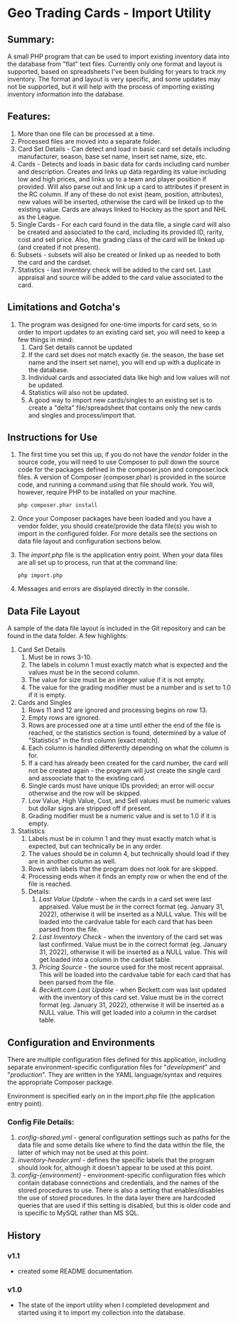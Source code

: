 # Geo Trading Cards - Import Utility

## Summary:
A small PHP program that can be used to import existing inventory data into the database from "flat" text files. Currently only one format and layout is supported, based on spreadsheets I've been building for years to track my inventory. The format and layout is very specific, and some updates may not be supported, but it will help with the process of importing existing inventory information into the database.

## Features:
1. More than one file can be processed at a time.
1. Processed files are moved into a separate folder.
1. Card Set Details - Can detect and load in basic card set details including manufacturer, season, base set name, insert set name, size, etc.
1. Cards - Detects and loads in basic data for cards including card number and description. Creates and links up data regarding its value including low and high prices, and links up to a team and player position if provided. Will also parse out and link up a card to attributes if present in the RC column. If any of these do not exist (team, position, attributes), new values will be inserted, otherwise the card will be linked up to the existing value. Cards are always linked to Hockey as the sport and NHL as the League.
2. Single Cards - For each card found in the data file, a single card will also be created and associated to the card, including its provided ID, rarity, cost and sell price. Also, the grading class of the card will be linked up (and created if not present).
3. Subsets - subsets will also be created or linked up as needed to both the card and the cardset.
4. Statistics - last inventory check will be added to the card set. Last appraisal and source will be added to the card value associated to the card.

## Limitations and Gotcha's
1. The program was designed for one-time imports for card sets, so in order to import updates to an existing card set, you will need to keep a few things in mind:
    1. Card Set details cannot be updated
    1. If the card set does not match exactly (ie. the season, the base set name and the insert set name), you will end up with a duplicate in the database.
    1. Individual cards and associated data like high and low values will not be updated.
    1. Statistics will also not be updated.
    1. A good way to import new cards/singles to an existing set is to create a "delta" file/spreadsheet that contains only the new cards and singles and process/import that.

## Instructions for Use
1. The first time you set this up, if you do not have the *vendor* folder in the source code, you will need to use Composer to pull down the source code for the packages defined in the composer.json and composer.lock files. A version of Composer (composer.phar) is provided in the source code, and running a command using that file should work. You will, however, require PHP to be installed on your machine.

    ```php composer.phar install```

1. Once your Composer packages have been loaded and you have a vendor folder, you should create/provide the data file(s) you wish to import in the configured folder. For more details see the sections on data file layout and configuration sections below.
2. The *import.php* file is the application entry point. When your data files are all set up to process, run that at the command line:

    ``` php import.php ```

3. Messages and errors are displayed directly in the console.


## Data File Layout
A sample of the data file layout is included in the Git repository and can be found in the data folder. A few highlights:
1. Card Set Details
    1. Must be in rows 3-10.
    1. The labels in column 1 must exactly match what is expected and the values must be in the second column.
    1. The value for size must be an integer value if it is not empty.
    1. The value for the grading modifier must be a number and is set to 1.0 if it is empty.
1. Cards and Singles
    1. Rows 11 and 12 are ignored and processing begins on row 13.
    1. Empty rows are ignored.
    1. Rows are processed one at a time until either the end of the file is reached, or the statistics section is found, determined by a value of "Statistics" in the first column (exact match).
    1. Each column is handled differently depending on what the column is for.
    1. If a card has already been created for the card number, the card will not be created again - the program will just create the single card and assoociate that to the existing card.
    1. Single cards must have unique IDs provided; an error will occur otherwise and the row will be skipped.
    1. Low Value, High Value, Cost, and Sell values must be numeric values but dollar signs are stripped off if present.
    1. Grading modifier must be a numeric value and is set to 1.0 if it is empty.    
1. Statistics
    1. Labels must be in column 1 and they must exactly match what is expected, but can technically be in any order.
    1. The values should be in column 4, but technically should load if they are in another column as well.
    1. Rows with labels that the program does not look for are skipped.
    1. Processing ends when it finds an empty row or when the end of the file is reached.
    1. Details:
        1. *Last Value Update* - when the cards in a card set were last appraised. Value must be in the correct format (eg. January 31, 2022), otherwise it will be inserted as a NULL value. This will be loaded into the cardvalue table for each card that has been parsed from the file. 
        1. *Last Inventory Check* - when the inventory of the card set was last confirmed. Value must be in the correct format (eg. January 31, 2022), otherwise it will be inserted as a NULL value. This will get loaded into a column in the cardset table.
        1. *Pricing Source* - the source used for the most recent appraisal. This will be loaded into the cardvalue table for each card that has been parsed from the file.
        1. *Beckett.com Last Update* - when Beckett.com was last updated with the inventory of this card set. Value must be in the correct format (eg. January 31, 2022), otherwise it will be inserted as a NULL value. This will get loaded into a column in the cardset table.

## Configuration and Environments
There are multiple configuration files defined for this application, including separate environment-specific configuration files for "*development*" and "*production*". They are written in the YAML language/syntax and requires the appropriate Composer package.

Environment is specified early on in the import.php file (the application entry point).

### Config File Details:
1. *config-shared.yml* - general configuration settings such as paths for the data file and some details like where to find the data within the file, the latter of which may not be used at this point.
1. *inventory-header.yml* - defines the specific labels that the program should look for, although it doesn't appear to be used at this point.
1. *config-{environment}* - environment-specific confiiguration files which contain database connections and credentials, and the names of the stored procedures to use. There is also a setting that enables/disables the use of stored procedures. In the data layer there are hardcoded queries that are used if this setting is disabled, but this is older code and is specific to MySQL rather than MS SQL.

## History

### v1.1
- created some README documentation.

### v1.0
- The state of the import utility when I completed development and started using it to import my collection into the database.